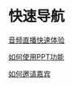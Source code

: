 # 快速导航

[音频直播快速体验](./docs/quickstart/音频直播快速体验.md)

[如何使用PPT功能](./docs/manual/如何使用PPT.md)

[如何邀请嘉宾](./docs/manual/如何邀请嘉宾.md)

<!-- [开发者文档](开发者文档.md)

[网站用户手册](网站用户手册.md)

[音频直播快速体验](音频直播快速体验.md) -->

<!--
直播互动

创建音频课

创建视频课

手机直播流程

创建专栏

分销

设置后台

设置微信

关于我们
 -->
